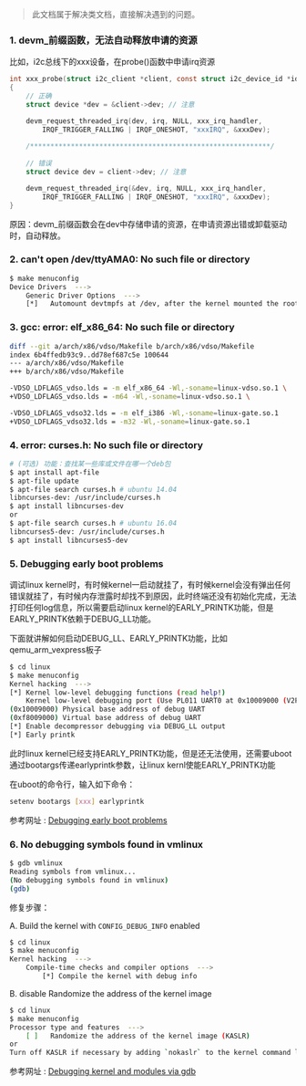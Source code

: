 > 此文档属于解决类文档，直接解决遇到的问题。

### 1. devm_前缀函数，无法自动释放申请的资源

比如，i2c总线下的xxx设备，在probe()函数中申请irq资源

```c
int xxx_probe(struct i2c_client *client, const struct i2c_device_id *id)
{
    // 正确
    struct device *dev = &client->dev; // 注意

    devm_request_threaded_irq(dev, irq, NULL, xxx_irq_handler,
        IRQF_TRIGGER_FALLING | IRQF_ONESHOT, "xxxIRQ", &xxxDev);
    
    /***********************************************************/
    
    // 错误
    struct device dev = client->dev; // 注意

    devm_request_threaded_irq(&dev, irq, NULL, xxx_irq_handler,
        IRQF_TRIGGER_FALLING | IRQF_ONESHOT, "xxxIRQ", &xxxDev);
}
```

原因：devm_前缀函数会在dev中存储申请的资源，在申请资源出错或卸载驱动时，自动释放。

### 2. can't open /dev/ttyAMA0: No such file or directory

```bash
$ make menuconfig
Device Drivers  --->
	Generic Driver Options  --->
	[*]   Automount devtmpfs at /dev, after the kernel mounted the rootfs
```

### 3. gcc: error: elf_x86_64: No such file or directory

```bash
diff --git a/arch/x86/vdso/Makefile b/arch/x86/vdso/Makefile
index 6b4ffedb93c9..dd78ef687c5e 100644
--- a/arch/x86/vdso/Makefile
+++ b/arch/x86/vdso/Makefile

-VDSO_LDFLAGS_vdso.lds = -m elf_x86_64 -Wl,-soname=linux-vdso.so.1 \
+VDSO_LDFLAGS_vdso.lds = -m64 -Wl,-soname=linux-vdso.so.1 \

-VDSO_LDFLAGS_vdso32.lds = -m elf_i386 -Wl,-soname=linux-gate.so.1
+VDSO_LDFLAGS_vdso32.lds = -m32 -Wl,-soname=linux-gate.so.1
```

### 4. error: curses.h: No such file or directory

```bash
# (可选) 功能：查找某一些库或文件在哪一个deb包
$ apt install apt-file
$ apt-file update
$ apt-file search curses.h # ubuntu 14.04
libncurses-dev: /usr/include/curses.h
$ apt install libncurses-dev
or
$ apt-file search curses.h # ubuntu 16.04
libncurses5-dev: /usr/include/curses.h
$ apt install libncurses5-dev
```

### 5. Debugging early boot problems

调试linux kernel时，有时候kernel一启动就挂了，有时候kernel会没有弹出任何错误就挂了，有时候内存泄露时却找不到原因，此时终端还没有初始化完成，无法打印任何log信息，所以需要启动linux kernel的EARLY_PRINTK功能，但是EARLY_PRINTK依赖于DEBUG_LL功能。

下面就讲解如何启动DEBUG_LL、EARLY_PRINTK功能，比如qemu_arm_vexpress板子

```bash
$ cd linux
$ make menuconfig
Kernel hacking  --->
[*] Kernel low-level debugging functions (read help!)
	Kernel low-level debugging port (Use PL011 UART0 at 0x10009000 (V2P-CA9 core tile))
(0x10009000) Physical base address of debug UART 
(0xf8009000) Virtual base address of debug UART
[*] Enable decompressor debugging via DEBUG_LL output
[*] Early printk
```

此时linux kernel已经支持EARLY_PRINTK功能，但是还无法使用，还需要uboot通过bootargs传递earlyprintk参数，让linux kernl使能EARLY_PRINTK功能

在uboot的命令行，输入如下命令：

```bash
setenv bootargs [xxx] earlyprintk
```

参考网址 : [Debugging early boot problems](https://elinux.org/Debugging_by_printing#Debugging_early_boot_problems)

### 6. No debugging symbols found in vmlinux

```bash
$ gdb vmlinux
Reading symbols from vmlinux...
(No debugging symbols found in vmlinux)
(gdb)
```

修复步骤：

A. Build the kernel with `CONFIG_DEBUG_INFO` enabled

```bash
$ cd linux
$ make menuconfig
Kernel hacking  --->
    Compile-time checks and compiler options  --->
        [*] Compile the kernel with debug info
```

B. disable Randomize the address of the kernel image

```bash
$ cd linux
$ make menuconfig
Processor type and features  --->
    [ ]   Randomize the address of the kernel image (KASLR)
or
Turn off KASLR if necessary by adding `nokaslr` to the kernel command line
```

参考网址 : [Debugging kernel and modules via gdb](https://www.kernel.org/doc/html/latest/dev-tools/gdb-kernel-debugging.html)


